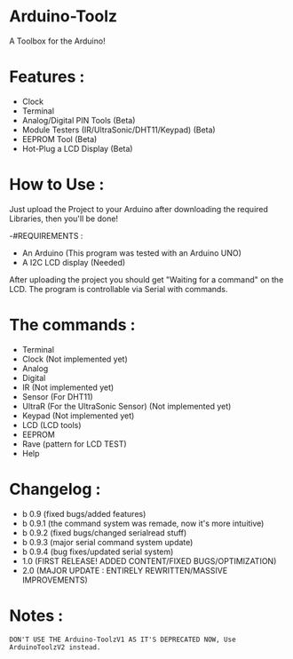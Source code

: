 # Arduino-Toolz
 A Toolbox for the Arduino!

# Features :

 - Clock
 - Terminal
 - Analog/Digital PIN Tools (Beta)
 - Module Testers (IR/UltraSonic/DHT11/Keypad) (Beta)
 - EEPROM Tool (Beta)
 - Hot-Plug a LCD Display (Beta)

 # How to Use :

Just upload the Project to your Arduino after downloading the required Libraries, then you'll be done!

 -#REQUIREMENTS :
 - An Arduino (This program was tested with an Arduino UNO)
 - A I2C LCD display (Needed)

After uploading the project you should get "Waiting for a command" on the LCD. The program is controllable via Serial with commands.

# The commands : 

 - Terminal
 - Clock (Not implemented yet)
 - Analog
 - Digital
 - IR (Not implemented yet)
 - Sensor (For DHT11) 
 - UltraR (For the UltraSonic Sensor) (Not implemented yet)
 - Keypad (Not implemented yet)
 - LCD (LCD tools)
 - EEPROM
 - Rave (pattern for LCD TEST)
 - Help
 
# Changelog :

 - b 0.9 (fixed bugs/added features)
 - b 0.9.1 (the command system was remade, now it's more intuitive)
 - b 0.9.2 (fixed bugs/changed serialread stuff)
 - b 0.9.3 (major serial command system update)
 - b 0.9.4 (bug fixes/updated serial system)
 - 1.0 (FIRST RELEASE! ADDED CONTENT/FIXED BUGS/OPTIMIZATION)
 - 2.0 (MAJOR UPDATE : ENTIRELY REWRITTEN/MASSIVE IMPROVEMENTS)
 
# Notes :

	DON'T USE THE Arduino-ToolzV1 AS IT'S DEPRECATED NOW, Use ArduinoToolzV2 instead.
